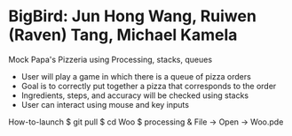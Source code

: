 # BigBird: Jun Hong Wang, Ruiwen (Raven) Tang, Michael Kamela

Mock Papa's Pizzeria using Processing, stacks, queues
* User will play a game in which there is a queue of pizza orders
* Goal is to correctly put together a pizza that corresponds to the order
* Ingredients, steps, and accuracy will be checked using stacks
* User can interact using mouse and key inputs

How-to-launch
$ git pull
$ cd Woo
$ processing &
File -> Open -> Woo.pde
